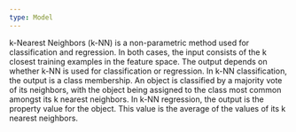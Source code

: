 ```yaml
---
type: Model
---
```


k-Nearest Neighbors (k-NN) is a non-parametric method used for classification and regression. In both cases, the input consists of the k closest training examples in the feature space. The output depends on whether k-NN is used for classification or regression. In k-NN classification, the output is a class membership. An object is classified by a majority vote of its neighbors, with the object being assigned to the class most common amongst its k nearest neighbors. In k-NN regression, the output is the property value for the object. This value is the average of the values of its k nearest neighbors.